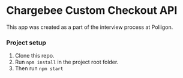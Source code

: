 # Chargebee Custom Checkout API

This app was created as a part of the interview process at Poliigon.

### Project setup

1. Clone this repo.
2. Run `npm install` in the project root folder.
3. Then run `npm start`
